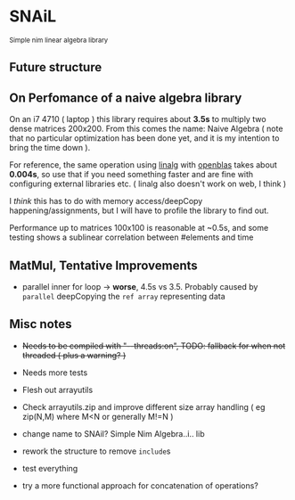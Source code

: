 SNAiL
=====
<sub>Simple nim linear algebra library</sub>

Future structure
-----------------

On Perfomance of a naive algebra library
----------------------------------------

On an i7 4710 ( laptop ) this library requires about **3.5s** to multiply two dense matrices 200x200.
From this comes the name: Naive Algebra ( note that no particular optimization has been done yet, and it is my intention to bring the time down ).

For reference, the same operation using [linalg]() with [openblas]() takes about **0.004s**, so use that if you need something faster and are fine with
configuring external libraries etc. ( linalg also doesn't work on web, I think )

I *think* this has to do with memory access/deepCopy happening/assignments, but I will have to profile the library to find out.

Performance up to matrices 100x100 is reasonable at ~0.5s, and some testing shows a sublinear correlation between #elements and time

MatMul, Tentative Improvements
------------------------------
- parallel inner for loop -> **worse**, 4.5s vs 3.5. Probably caused by `parallel` deepCopying the `ref array` representing data

Misc notes
----------
- ~~Needs to be compiled with "--threads:on", TODO: fallback for when not threaded ( plus a warning? )~~

- Needs more tests
- Flesh out arrayutils
- Check arrayutils.zip and improve different size array handling ( eg zip(N,M) where M<N or generally M!=N ) 
- change name to SNAil? Simple Nim Algebra..i.. lib
- rework the structure to remove `include`s
- test everything
- try a more functional approach for concatenation of operations?
